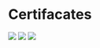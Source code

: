 # Certifacates

![](https://i.hizliresim.com/boxdp2x.jpg)
![](https://i.hizliresim.com/i6vxruc.jpg)
![](https://i.hizliresim.com/nj9hi3y.jpg)

